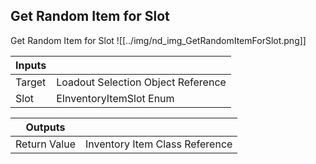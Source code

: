 ## Get Random Item for Slot
Get Random Item for Slot
![[../img/nd_img_GetRandomItemForSlot.png]]

|Inputs||
|--|--|
| Target | Loadout Selection Object Reference |
| Slot | EInventoryItemSlot Enum |

|Outputs||
|--|--|
| Return Value | Inventory Item Class Reference |
